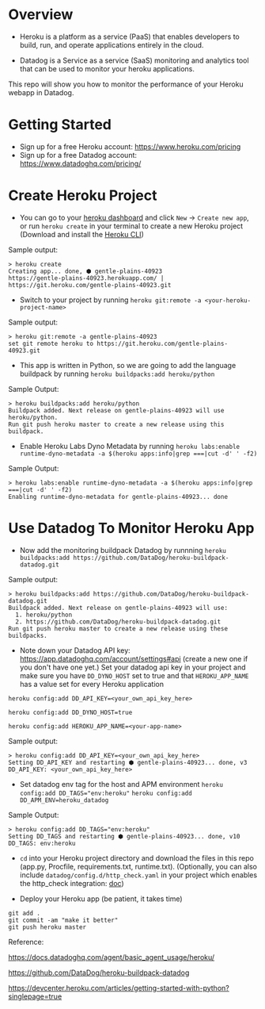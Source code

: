 # Overview
- Heroku is a platform as a service (PaaS) that enables developers to build, run, and operate applications entirely in the cloud.

- Datadog is a Service as a service (SaaS) monitoring and analytics tool that can be used to monitor your heroku applications.

This repo will show you how to monitor the performance of your Heroku webapp in Datadog.


# Getting Started
- Sign up for a free Heroku account: https://www.heroku.com/pricing 
- Sign up for a free Datadog account: https://www.datadoghq.com/pricing/ 


# Create Heroku Project
- You can go to your [heroku dashboard](https://dashboard.heroku.com/apps) and click `New` -> `Create new app`, or run `heroku create` in your terminal to create a new Heroku project (Download and install the [Heroku CLI](https://devcenter.heroku.com/articles/heroku-command-line))

Sample output:
```
> heroku create
Creating app... done, ⬢ gentle-plains-40923
https://gentle-plains-40923.herokuapp.com/ | https://git.heroku.com/gentle-plains-40923.git
```


- Switch to your project by running `heroku git:remote -a <your-heroku-project-name>`

Sample output:
```
> heroku git:remote -a gentle-plains-40923
set git remote heroku to https://git.heroku.com/gentle-plains-40923.git
```


- This app is written in Python, so we are going to add the language buildpack by running `heroku buildpacks:add heroku/python`

Sample Output:
```
> heroku buildpacks:add heroku/python
Buildpack added. Next release on gentle-plains-40923 will use heroku/python.
Run git push heroku master to create a new release using this buildpack.
```


- Enable Heroku Labs Dyno Metadata by running `heroku labs:enable runtime-dyno-metadata -a $(heroku apps:info|grep ===|cut -d' ' -f2)`

Sample Output:
```
> heroku labs:enable runtime-dyno-metadata -a $(heroku apps:info|grep ===|cut -d' ' -f2)
Enabling runtime-dyno-metadata for gentle-plains-40923... done
```

# Use Datadog To Monitor Heroku App

- Now add the monitoring buildpack Datadog by runnning `heroku buildpacks:add https://github.com/DataDog/heroku-buildpack-datadog.git`

Sample output:
```
> heroku buildpacks:add https://github.com/DataDog/heroku-buildpack-datadog.git
Buildpack added. Next release on gentle-plains-40923 will use:
  1. heroku/python
  2. https://github.com/DataDog/heroku-buildpack-datadog.git
Run git push heroku master to create a new release using these buildpacks.
```


- Note down your Datadog API key: https://app.datadoghq.com/account/settings#api (create a new one if you don't have one yet.)
Set your datadog api key in your project and make sure you have `DD_DYNO_HOST` set to true and that `HEROKU_APP_NAME` has a value set for every Heroku application 


`heroku config:add DD_API_KEY=<your_own_api_key_here>`

`heroku config:add DD_DYNO_HOST=true`

`heroku config:add HEROKU_APP_NAME=<your-app-name>`



Sample output:
```
> heroku config:add DD_API_KEY=<your_own_api_key_here>
Setting DD_API_KEY and restarting ⬢ gentle-plains-40923... done, v3
DD_API_KEY: <your_own_api_key_here>
```

- Set datadog env tag for the host and APM environment 
`heroku config:add DD_TAGS="env:heroku"`
`heroku config:add DD_APM_ENV=heroku_datadog`

Sample Output:
```
> heroku config:add DD_TAGS="env:heroku"
Setting DD_TAGS and restarting ⬢ gentle-plains-40923... done, v10
DD_TAGS: env:heroku
```

- `cd` into your Heroku project directory and download the files in this repo (app.py, Procfile, requirements.txt, runtime.txt). (Optionally, you can also include  `datadog/config.d/http_check.yaml` in your project which enables the http_check integration: [doc](https://github.com/DataDog/heroku-buildpack-datadog#enabling-integrations))


- Deploy your Heroku app (be patient, it takes time)

```
git add .
git commit -am "make it better"
git push heroku master
```


Reference:

https://docs.datadoghq.com/agent/basic_agent_usage/heroku/ 

https://github.com/DataDog/heroku-buildpack-datadog

https://devcenter.heroku.com/articles/getting-started-with-python?singlepage=true
